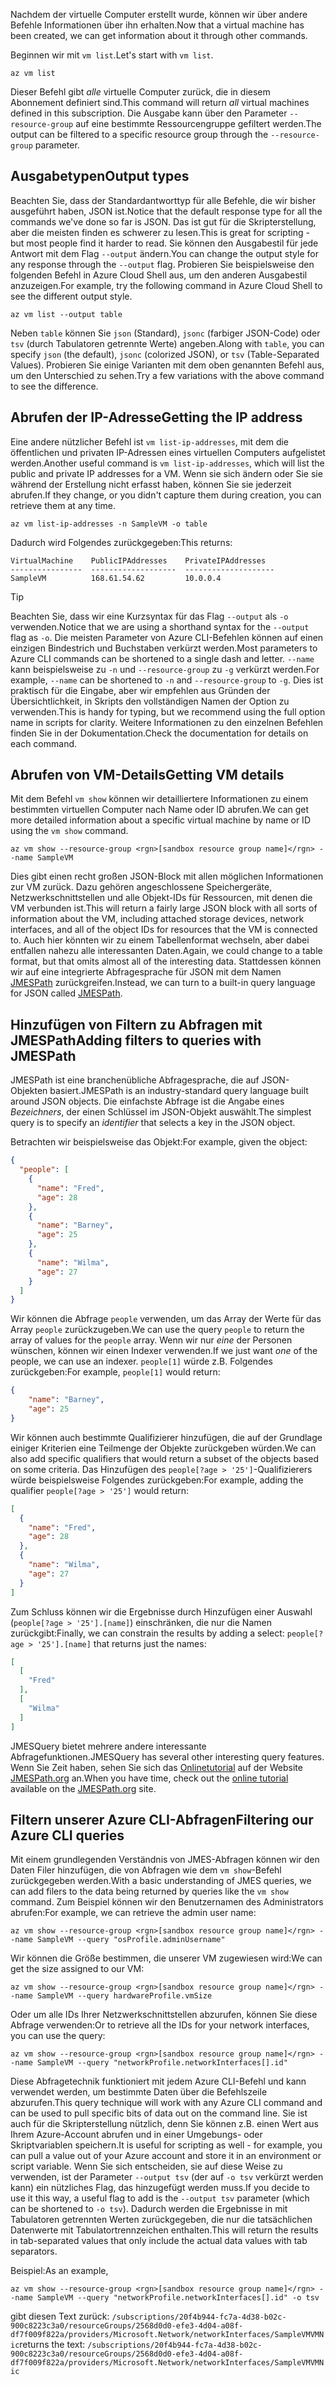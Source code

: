 <span data-ttu-id="ea1d8-101">Nachdem der virtuelle Computer erstellt wurde, können wir über andere Befehle Informationen über ihn erhalten.</span><span class="sxs-lookup"><span data-stu-id="ea1d8-101">Now that a virtual machine has been created, we can get information about it through other commands.</span></span>

<span data-ttu-id="ea1d8-102">Beginnen wir mit `vm list`.</span><span class="sxs-lookup"><span data-stu-id="ea1d8-102">Let's start with `vm list`.</span></span>

```azurecli
az vm list
```

<span data-ttu-id="ea1d8-103">Dieser Befehl gibt _alle_ virtuelle Computer zurück, die in diesem Abonnement definiert sind.</span><span class="sxs-lookup"><span data-stu-id="ea1d8-103">This command will return _all_ virtual machines defined in this subscription.</span></span> <span data-ttu-id="ea1d8-104">Die Ausgabe kann über den Parameter `--resource-group` auf eine bestimmte Ressourcengruppe gefiltert werden.</span><span class="sxs-lookup"><span data-stu-id="ea1d8-104">The output can be filtered to a specific resource group through the `--resource-group` parameter.</span></span> 

## <a name="output-types"></a><span data-ttu-id="ea1d8-105">Ausgabetypen</span><span class="sxs-lookup"><span data-stu-id="ea1d8-105">Output types</span></span>
<span data-ttu-id="ea1d8-106">Beachten Sie, dass der Standardantworttyp für alle Befehle, die wir bisher ausgeführt haben, JSON ist.</span><span class="sxs-lookup"><span data-stu-id="ea1d8-106">Notice that the default response type for all the commands we've done so far is JSON.</span></span> <span data-ttu-id="ea1d8-107">Das ist gut für die Skripterstellung, aber die meisten finden es schwerer zu lesen.</span><span class="sxs-lookup"><span data-stu-id="ea1d8-107">This is great for scripting - but most people find it harder to read.</span></span> <span data-ttu-id="ea1d8-108">Sie können den Ausgabestil für jede Antwort mit dem Flag `--output` ändern.</span><span class="sxs-lookup"><span data-stu-id="ea1d8-108">You can change the output style for any response through the `--output` flag.</span></span> <span data-ttu-id="ea1d8-109">Probieren Sie beispielsweise den folgenden Befehl in Azure Cloud Shell aus, um den anderen Ausgabestil anzuzeigen.</span><span class="sxs-lookup"><span data-stu-id="ea1d8-109">For example, try the following command in Azure Cloud Shell to see the different output style.</span></span>

```azurecli
az vm list --output table
```

<span data-ttu-id="ea1d8-110">Neben `table` können Sie `json` (Standard), `jsonc` (farbiger JSON-Code) oder `tsv` (durch Tabulatoren getrennte Werte) angeben.</span><span class="sxs-lookup"><span data-stu-id="ea1d8-110">Along with `table`, you can specify `json` (the default), `jsonc` (colorized JSON), or `tsv` (Table-Separated Values).</span></span> <span data-ttu-id="ea1d8-111">Probieren Sie einige Varianten mit dem oben genannten Befehl aus, um den Unterschied zu sehen.</span><span class="sxs-lookup"><span data-stu-id="ea1d8-111">Try a few variations with the above command to see the difference.</span></span>

## <a name="getting-the-ip-address"></a><span data-ttu-id="ea1d8-112">Abrufen der IP-Adresse</span><span class="sxs-lookup"><span data-stu-id="ea1d8-112">Getting the IP address</span></span>

<span data-ttu-id="ea1d8-113">Eine andere nützlicher Befehl ist `vm list-ip-addresses`, mit dem die öffentlichen und privaten IP-Adressen eines virtuellen Computers aufgelistet werden.</span><span class="sxs-lookup"><span data-stu-id="ea1d8-113">Another useful command is `vm list-ip-addresses`, which will list the public and private IP addresses for a VM.</span></span> <span data-ttu-id="ea1d8-114">Wenn sie sich ändern oder Sie sie während der Erstellung nicht erfasst haben, können Sie sie jederzeit abrufen.</span><span class="sxs-lookup"><span data-stu-id="ea1d8-114">If they change, or you didn't capture them during creation, you can retrieve them at any time.</span></span>

```azurecli
az vm list-ip-addresses -n SampleVM -o table
```

<span data-ttu-id="ea1d8-115">Dadurch wird Folgendes zurückgegeben:</span><span class="sxs-lookup"><span data-stu-id="ea1d8-115">This returns:</span></span>

```
VirtualMachine    PublicIPAddresses    PrivateIPAddresses
----------------  -------------------  --------------------
SampleVM          168.61.54.62         10.0.0.4
```

> [!TIP]
> <span data-ttu-id="ea1d8-116">Beachten Sie, dass wir eine Kurzsyntax für das Flag `--output` als `-o` verwenden.</span><span class="sxs-lookup"><span data-stu-id="ea1d8-116">Notice that we are using a shorthand syntax for the `--output` flag as `-o`.</span></span> <span data-ttu-id="ea1d8-117">Die meisten Parameter von Azure CLI-Befehlen können auf einen einzigen Bindestrich und Buchstaben verkürzt werden.</span><span class="sxs-lookup"><span data-stu-id="ea1d8-117">Most parameters to Azure CLI commands can be shortened to a single dash and letter.</span></span> <span data-ttu-id="ea1d8-118">`--name` kann beispielsweise zu `-n` und `--resource-group` zu `-g` verkürzt werden.</span><span class="sxs-lookup"><span data-stu-id="ea1d8-118">For example, `--name` can be shortened to `-n` and `--resource-group` to `-g`.</span></span> <span data-ttu-id="ea1d8-119">Dies ist praktisch für die Eingabe, aber wir empfehlen aus Gründen der Übersichtlichkeit, in Skripts den vollständigen Namen der Option zu verwenden.</span><span class="sxs-lookup"><span data-stu-id="ea1d8-119">This is handy for typing, but we recommend using the full option name in scripts for clarity.</span></span> <span data-ttu-id="ea1d8-120">Weitere Informationen zu den einzelnen Befehlen finden Sie in der Dokumentation.</span><span class="sxs-lookup"><span data-stu-id="ea1d8-120">Check the documentation for details on each command.</span></span>

## <a name="getting-vm-details"></a><span data-ttu-id="ea1d8-121">Abrufen von VM-Details</span><span class="sxs-lookup"><span data-stu-id="ea1d8-121">Getting VM details</span></span>

<span data-ttu-id="ea1d8-122">Mit dem Befehl `vm show` können wir detailliertere Informationen zu einem bestimmten virtuellen Computer nach Name oder ID abrufen.</span><span class="sxs-lookup"><span data-stu-id="ea1d8-122">We can get more detailed information about a specific virtual machine by name or ID using the `vm show` command.</span></span>

```azurecli
az vm show --resource-group <rgn>[sandbox resource group name]</rgn> --name SampleVM
```

<span data-ttu-id="ea1d8-123">Dies gibt einen recht großen JSON-Block mit allen möglichen Informationen zur VM zurück. Dazu gehören angeschlossene Speichergeräte, Netzwerkschnittstellen und alle Objekt-IDs für Ressourcen, mit denen die VM verbunden ist.</span><span class="sxs-lookup"><span data-stu-id="ea1d8-123">This will return a fairly large JSON block with all sorts of information about the VM, including attached storage devices, network interfaces, and all of the object IDs for resources that the VM is connected to.</span></span> <span data-ttu-id="ea1d8-124">Auch hier könnten wir zu einem Tabellenformat wechseln, aber dabei entfallen nahezu alle interessanten Daten.</span><span class="sxs-lookup"><span data-stu-id="ea1d8-124">Again, we could change to a table format, but that omits almost all of the interesting data.</span></span> <span data-ttu-id="ea1d8-125">Stattdessen können wir auf eine integrierte Abfragesprache für JSON mit dem Namen [JMESPath](http://jmespath.org/) zurückgreifen.</span><span class="sxs-lookup"><span data-stu-id="ea1d8-125">Instead, we can turn to a built-in query language for JSON called [JMESPath](http://jmespath.org/).</span></span>

## <a name="adding-filters-to-queries-with-jmespath"></a><span data-ttu-id="ea1d8-126">Hinzufügen von Filtern zu Abfragen mit JMESPath</span><span class="sxs-lookup"><span data-stu-id="ea1d8-126">Adding filters to queries with JMESPath</span></span>

<span data-ttu-id="ea1d8-127">JMESPath ist eine branchenübliche Abfragesprache, die auf JSON-Objekten basiert.</span><span class="sxs-lookup"><span data-stu-id="ea1d8-127">JMESPath is an industry-standard query language built around JSON objects.</span></span> <span data-ttu-id="ea1d8-128">Die einfachste Abfrage ist die Angabe eines _Bezeichners_, der einen Schlüssel im JSON-Objekt auswählt.</span><span class="sxs-lookup"><span data-stu-id="ea1d8-128">The simplest query is to specify an _identifier_ that selects a key in the JSON object.</span></span>

<span data-ttu-id="ea1d8-129">Betrachten wir beispielsweise das Objekt:</span><span class="sxs-lookup"><span data-stu-id="ea1d8-129">For example, given the object:</span></span>

```json
{
  "people": [
    {
      "name": "Fred",
      "age": 28
    },
    {
      "name": "Barney",
      "age": 25
    },
    {
      "name": "Wilma",
      "age": 27
    }
  ]
}
```

<span data-ttu-id="ea1d8-130">Wir können die Abfrage `people` verwenden, um das Array der Werte für das Array `people` zurückzugeben.</span><span class="sxs-lookup"><span data-stu-id="ea1d8-130">We can use the query `people` to return the array of values for the `people` array.</span></span> <span data-ttu-id="ea1d8-131">Wenn wir nur _eine_ der Personen wünschen, können wir einen Indexer verwenden.</span><span class="sxs-lookup"><span data-stu-id="ea1d8-131">If we just want _one_ of the people, we can use an indexer.</span></span> <span data-ttu-id="ea1d8-132">`people[1]` würde z.B. Folgendes zurückgeben:</span><span class="sxs-lookup"><span data-stu-id="ea1d8-132">For example, `people[1]` would return:</span></span>

```json
{
    "name": "Barney",
    "age": 25
}
```

<span data-ttu-id="ea1d8-133">Wir können auch bestimmte Qualifizierer hinzufügen, die auf der Grundlage einiger Kriterien eine Teilmenge der Objekte zurückgeben würden.</span><span class="sxs-lookup"><span data-stu-id="ea1d8-133">We can also add specific qualifiers that would return a subset of the objects based on some criteria.</span></span> <span data-ttu-id="ea1d8-134">Das Hinzufügen des `people[?age > '25']`-Qualifizierers würde beispielsweise Folgendes zurückgeben:</span><span class="sxs-lookup"><span data-stu-id="ea1d8-134">For example, adding the qualifier `people[?age > '25']` would return:</span></span>

```json
[
  {
    "name": "Fred",
    "age": 28
  },
  {
    "name": "Wilma",
    "age": 27
  }
]
```

<span data-ttu-id="ea1d8-135">Zum Schluss können wir die Ergebnisse durch Hinzufügen einer Auswahl (`people[?age > '25'].[name]`) einschränken, die nur die Namen zurückgibt:</span><span class="sxs-lookup"><span data-stu-id="ea1d8-135">Finally, we can constrain the results by adding a select: `people[?age > '25'].[name]` that returns just the names:</span></span>

```json
[
  [
    "Fred"
  ],
  [
    "Wilma"
  ]
]
```

<span data-ttu-id="ea1d8-136">JMESQuery bietet mehrere andere interessante Abfragefunktionen.</span><span class="sxs-lookup"><span data-stu-id="ea1d8-136">JMESQuery has several other interesting query features.</span></span> <span data-ttu-id="ea1d8-137">Wenn Sie Zeit haben, sehen Sie sich das [Onlinetutorial](http://jmespath.org/tutorial.html) auf der Website [JMESPath.org](http://jmespath.org/) an.</span><span class="sxs-lookup"><span data-stu-id="ea1d8-137">When you have time, check out the [online tutorial](http://jmespath.org/tutorial.html) available on the [JMESPath.org](http://jmespath.org/) site.</span></span>

## <a name="filtering-our-azure-cli-queries"></a><span data-ttu-id="ea1d8-138">Filtern unserer Azure CLI-Abfragen</span><span class="sxs-lookup"><span data-stu-id="ea1d8-138">Filtering our Azure CLI queries</span></span>

<span data-ttu-id="ea1d8-139">Mit einem grundlegenden Verständnis von JMES-Abfragen können wir den Daten Filer hinzufügen, die von Abfragen wie dem `vm show`-Befehl zurückgegeben werden.</span><span class="sxs-lookup"><span data-stu-id="ea1d8-139">With a basic understanding of JMES queries, we can add filers to the data being returned by queries like the `vm show` command.</span></span> <span data-ttu-id="ea1d8-140">Zum Beispiel können wir den Benutzernamen des Administrators abrufen:</span><span class="sxs-lookup"><span data-stu-id="ea1d8-140">For example, we can retrieve the admin user name:</span></span>

```azurecli
az vm show --resource-group <rgn>[sandbox resource group name]</rgn> --name SampleVM --query "osProfile.adminUsername"
```

<span data-ttu-id="ea1d8-141">Wir können die Größe bestimmen, die unserer VM zugewiesen wird:</span><span class="sxs-lookup"><span data-stu-id="ea1d8-141">We can get the size assigned to our VM:</span></span>

```azurecli
az vm show --resource-group <rgn>[sandbox resource group name]</rgn> --name SampleVM --query hardwareProfile.vmSize
```

<span data-ttu-id="ea1d8-142">Oder um alle IDs Ihrer Netzwerkschnittstellen abzurufen, können Sie diese Abfrage verwenden:</span><span class="sxs-lookup"><span data-stu-id="ea1d8-142">Or to retrieve all the IDs for your network interfaces, you can use the query:</span></span>

```azurecli
az vm show --resource-group <rgn>[sandbox resource group name]</rgn> --name SampleVM --query "networkProfile.networkInterfaces[].id"
```

<span data-ttu-id="ea1d8-143">Diese Abfragetechnik funktioniert mit jedem Azure CLI-Befehl und kann verwendet werden, um bestimmte Daten über die Befehlszeile abzurufen.</span><span class="sxs-lookup"><span data-stu-id="ea1d8-143">This query technique will work with any Azure CLI command and can be used to pull specific bits of data out on the command line.</span></span> <span data-ttu-id="ea1d8-144">Sie ist auch für die Skripterstellung nützlich, denn Sie können z.B. einen Wert aus Ihrem Azure-Account abrufen und in einer Umgebungs- oder Skriptvariablen speichern.</span><span class="sxs-lookup"><span data-stu-id="ea1d8-144">It is useful for scripting as well - for example, you can pull a value out of your Azure account and store it in an environment or script variable.</span></span> <span data-ttu-id="ea1d8-145">Wenn Sie sich entscheiden, sie auf diese Weise zu verwenden, ist der Parameter `--output tsv` (der auf `-o tsv` verkürzt werden kann) ein nützliches Flag, das hinzugefügt werden muss.</span><span class="sxs-lookup"><span data-stu-id="ea1d8-145">If you decide to use it this way, a useful flag to add is the `--output tsv` parameter (which can be shortened to `-o tsv`).</span></span> <span data-ttu-id="ea1d8-146">Dadurch werden die Ergebnisse in mit Tabulatoren getrennten Werten zurückgegeben, die nur die tatsächlichen Datenwerte mit Tabulatortrennzeichen enthalten.</span><span class="sxs-lookup"><span data-stu-id="ea1d8-146">This will return the results in tab-separated values that only include the actual data values with tab separators.</span></span>

<span data-ttu-id="ea1d8-147">Beispiel:</span><span class="sxs-lookup"><span data-stu-id="ea1d8-147">As an example,</span></span>

```azurecli
az vm show --resource-group <rgn>[sandbox resource group name]</rgn> --name SampleVM --query "networkProfile.networkInterfaces[].id" -o tsv
```

<span data-ttu-id="ea1d8-148">gibt diesen Text zurück: `/subscriptions/20f4b944-fc7a-4d38-b02c-900c8223c3a0/resourceGroups/2568d0d0-efe3-4d04-a08f-df7f009f822a/providers/Microsoft.Network/networkInterfaces/SampleVMVMNic`</span><span class="sxs-lookup"><span data-stu-id="ea1d8-148">returns the text: `/subscriptions/20f4b944-fc7a-4d38-b02c-900c8223c3a0/resourceGroups/2568d0d0-efe3-4d04-a08f-df7f009f822a/providers/Microsoft.Network/networkInterfaces/SampleVMVMNic`</span></span>
